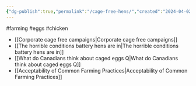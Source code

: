 ```yaml
---
{"dg-publish":true,"permalink":"/cage-free-hens/","created":"2024-04-02T13:03:36.000+01:00","updated":"2025-09-28T23:45:39.562+01:00"}
---
```


#farming #eggs #chicken 

- [[Corporate cage free campaigns\|Corporate cage free campaigns]]
- [[The horrible conditions battery hens are in\|The horrible conditions battery hens are in]]
- [[What do Canadians think about caged eggs Q\|What do Canadians think about caged eggs Q]]
- [[Acceptability of Common Farming Practices\|Acceptability of Common Farming Practices]]